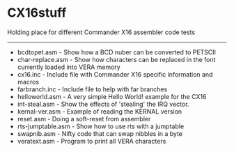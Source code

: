# CX16stuff
Holding place for different Commander X16 assembler code tests
****
* bcdtopet.asm - Show how a BCD nuber can be converted to PETSCII
* char-replace.asm - Show how characters can be replaced in the font currently loaded into VERA memory
* cx16.inc - Include file with Commander X16 specific information and macros
* farbranch.inc - Include file to help with far branches
* helloworld.asm - A very simple Hello World! example for the CX16
* int-steal.asm - Show the effects of 'stealing' the IRQ vector.
* kernal-ver.asm - Example of reading the KERNAL version
* reset.asm - Doing a soft-reset from assembler
* rts-jumptable.asm - Show how to use rts with a jumptable
* swapnib.asm - Nifty code that can swap nibbles in a byte
* veratext.asm - Program to print all VERA characters
